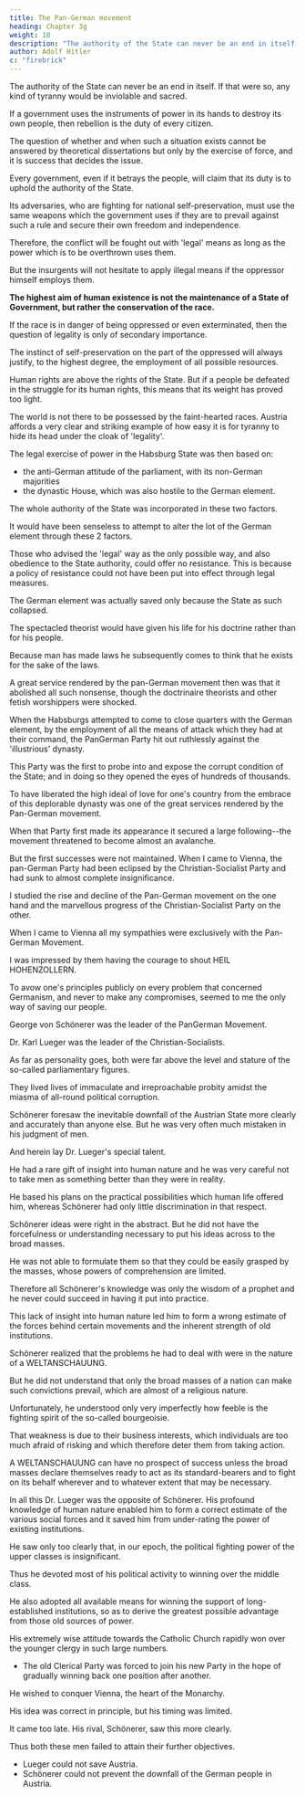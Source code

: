 ```yaml
---
title: The Pan-German movement
heading: Chapter 3g
weight: 18
description: "The authority of the State can never be an end in itself. If that were so, any kind of tyranny would be inviolable and sacred"
author: Adolf Hitler
c: "firebrick"
---
```



The authority of the State can never be an end in itself. If that were so, any kind of tyranny would be inviolable and sacred.

If a government uses the instruments of power in its hands to destroy its own people, then rebellion is the duty of every citizen.

The question of whether and when such a situation exists cannot be answered by theoretical dissertations but only by the exercise of force, and it is success that decides the issue.

Every government, even if it betrays the people, will claim that its duty is to uphold the authority of the State.

 <!-- though it may be the worst possible and even though it may have betrayed the nation's trust in thousands of ways,  -->

Its adversaries, who are fighting for national self-preservation, must use the same weapons which the government uses if they are to  prevail against such a rule and secure their own freedom and independence.

Therefore, the conflict will be fought out with 'legal' means as long as the power which is to be overthrown uses them.

But the insurgents will not hesitate to apply illegal means if the oppressor himself employs them.

**The highest aim of human existence is not the maintenance of a State of Government, but rather the conservation of the race.** 

If the race is in danger of being oppressed or even exterminated, then the question of legality is only of secondary importance.

<!-- The established power may in such a case employ only those means which are recognized as 'legal'. yet  -->

The instinct of self-preservation on the part of the oppressed will always justify, to the highest degree, the employment of all possible resources.

<!-- Only on the recognition of this principle was it possible for those struggles to be carried through, of which history furnishes magnificent examples in abundance, against foreign bondage or oppression at home. -->

Human rights are above the rights of the State. But if a people be defeated in the struggle for its human rights, this means that its weight has proved too light.

 <!-- in the scale of Destiny to have the luck of being able to endure in this terrestrial world.  -->

The world is not there to be possessed by the faint-hearted races. Austria affords a very clear and striking example of how easy it is for tyranny to hide its head under the cloak of 'legality'.

The legal exercise of power in the Habsburg State was then based on:
- the anti-German attitude of the parliament, with its non-German majorities
- the dynastic House, which was also hostile to the German element. 

The whole authority of the State was incorporated in these two factors. 

It would have been senseless to attempt to alter the lot of the German element through these 2 factors. 

Those who advised the 'legal' way as the only possible way, and also obedience to the State authority, could offer no resistance. This is because a policy of resistance could not have been put into effect through legal measures. 

<!-- To follow the advice of the legalist counsellors would have meant the inevitable ruin of the German element within the Monarchy, and this disaster would not have taken long to come.  -->

The German element was actually saved only because the State as such collapsed.

The spectacled theorist would have given his life for his doctrine rather than for his people.

Because man has made laws he subsequently comes to think that he exists for the sake of the laws.

A great service rendered by the pan-German movement then was that it abolished all such nonsense, though the doctrinaire theorists and other fetish worshippers were shocked.

When the Habsburgs attempted to come to close quarters with the German element, by the employment of all the means of attack which they had at their command, the PanGerman Party hit out ruthlessly against the 'illustrious' dynasty. 

This Party was the first to probe into and expose the corrupt condition of the State; and in doing so they opened the eyes of hundreds of thousands. 

To have liberated the high ideal of love for one's country from the embrace of this deplorable dynasty was one of the great services rendered by the Pan-German movement.

When that Party first made its appearance it secured a large following--the movement threatened to become almost an avalanche.

But the first successes were not maintained. When I came to Vienna, the pan-German Party had been eclipsed by the Christian-Socialist Party and had sunk to almost complete insignificance.

I studied the rise and decline of the Pan-German movement on the one hand and the marvellous progress of the Christian-Socialist Party on the other.

<!-- , became a classic object of study for me, and as such they played an important part in the development of my own views. -->

When I came to Vienna all my sympathies were exclusively with the Pan-German Movement.

I was impressed by them having the courage to shout HEIL HOHENZOLLERN.

<!--  as I rejoiced at their determination to consider themselves an integral part of the German Empire, from which they were separated only
provisionally. They never missed an opportunity to explain their attitude in public,
which raised my enthusiasm and confidence.  -->

To avow one's principles publicly on every problem that concerned Germanism, and never to make any compromises, seemed to me the only way of saving our people. 

<!-- What I could not understand was how this movement broke down so soon after such a magnificent start; and it was no less
incomprehensible that the Christian-Socialists should gain such tremendous power
within such a short time. They had just reached the pinnacle of their popularity.
When I began to compare those two movements Fate placed before me the best means
of understanding the causes of this puzzling problem. 

The action of Fate in this case was hastened by my own straitened circumstances.  -->

<!-- I shall begin my analysis with an account of the two men who must be regarded as the
founders and leaders of the two movements. These were  -->

George von Schönerer was the leader of the PanGerman Movement.

Dr. Karl Lueger was the leader of the Christian-Socialists.

As far as personality goes, both were far above the level and stature of the so-called parliamentary figures. 

They lived lives of immaculate and irreproachable probity amidst the miasma of all-round political corruption. 

<!-- Personally I first liked the PanGerman representative, Schönerer, and it was only afterwards and gradually that I felt
an equal liking for the  leader.

When I compared their respective abilities Schönerer seemed to me a better and more profound thinker on fundamental problems.  -->

Schönerer foresaw the inevitable downfall of the Austrian State more clearly and accurately than anyone else. But he was very often much mistaken in his judgment of men.

<!-- If this warning in regard to the Habsburg Empire had been heeded in Germany the disastrous world war, which
involved Germany against the whole of Europe, would never have taken place. 

But though Schönerer succeeded in penetrating to the essentials of a problem  -->

And herein lay Dr. Lueger's special talent. 

He had a rare gift of insight into human nature and he was very careful not to take men as something better than they were in reality. 

He based his plans on the practical possibilities which human life offered him, whereas Schönerer had only little discrimination in that respect. 

Schönerer ideas were right in the abstract. But he did not have the forcefulness or understanding necessary to put his ideas across to the broad masses.

He was not able to formulate them so that they could be easily grasped by the masses, whose powers of comprehension are limited.

Therefore all Schönerer's knowledge was only the wisdom of a prophet and he never could succeed in having it put into practice.

This lack of insight into human nature led him to form a wrong estimate of the forces behind certain movements and the inherent strength of old institutions.

Schönerer realized that the problems he had to deal with were in the nature of a WELTANSCHAUUNG. 

But he did not understand that only the broad masses of a nation can make such convictions prevail, which are almost of a religious nature. 

Unfortunately, he understood only very imperfectly how feeble is the fighting spirit of the so-called bourgeoisie. 

That weakness is due to their business interests, which individuals are too much afraid of risking and which therefore deter them from taking action. 

A WELTANSCHAUUNG can have no prospect of success unless the broad masses declare themselves ready to act as its standard-bearers and to fight on its behalf wherever and to whatever extent that may be necessary. 

<!-- This failure to understand the importance of the lower strata of the population resulted in a very inadequate concept of the social problem. -->

In all this Dr. Lueger was the opposite of Schönerer. His profound knowledge of human nature enabled him to form a correct estimate of the various social forces and it saved him from under-rating the power of existing institutions.

<!-- And it was perhaps this very quality which enabled him to utilize those institutions as a means to serve the purposes of his policy. -->

He saw only too clearly that, in our epoch, the political fighting power of the upper classes is insignificant.

<!-- and not at all capable of fighting for a great new movement until the triumph of that movement be secured.  -->

Thus he devoted most of his political activity to winning over the middle class. 

 <!-- those sections of the population whose existence was in danger and fostering the militant spirit in them rather than attempting to paralyse it.  -->

He also adopted all available means for winning the support of long-established institutions, so as to derive the greatest possible advantage from those old sources of power.


<!-- Thus it was that, first of all, he chose as the social basis of his new Party that middle class which was threatened with extinction. In this way he secured a solid following which was willing to make great sacrifices and had good fighting stamina.  -->

His extremely wise attitude towards the Catholic Church rapidly won over the younger clergy in such large numbers.
- The old Clerical Party was forced to join his new Party in the hope of gradually winning back one position after another.
<!-- retire from the field of action or else, which was the wiser course, -->

<!-- But it would be a serious injustice to the man if we were to regard this as his essential characteristic. For he possessed the qualities of an able tactician, and had the true genius of a great reformer; but all these were limited by his exact perception of the possibilities at hand and also of his own capabilities.

The aims which this really eminent man decided to pursue were intensely practical. 
 -->
He wished to conquer Vienna, the heart of the Monarchy. 
<!-- 
It was from Vienna that the last pulses of life beat through the diseased and worn-out body of the decrepit Empire. 

If the heart could be made healthier the others parts of the body were bound to revive.
 -->
His idea was correct in principle, but his timing was limited. 

<!-- the time within which it could be applied in practice was strictly limited. And that was the man's weak point.  -->


<!-- His achievements as Burgomaster of the City of Vienna are immortal, in the best sense of the word. But all that could not save the Monarchy.  -->

It came too late. His rival, Schönerer, saw this more clearly. 

<!-- What Dr. Lueger undertook to put into practice turned out marvellously successful. 

But the results which he expected to follow these achievements did not come. Schönerer did not attain the ends he had proposed to himself; but his fears were realized, alas, in a terrible fashion.  -->

Thus both these men failed to attain their further objectives. 
- Lueger could not save Austria.
- Schönerer could not prevent the downfall of the German people in Austria.

<!-- To study the causes of failure in the case of these two parties is to learn a lesson that is highly instructive for our own epoch. 

This is specially useful for my friends, because in many points the circumstances of our own day are similar to those of that time. 

Therefore such a lesson may help us to guard against the mistakes which brought one of those movements to an end and rendered the other barren of results.  -->

